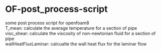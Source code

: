 # OF-post_process-script
some post process script for openfoam8\
T_mean: calculate the average temperature for a section of pipe\
visc_shear: calculate the viscosity of non-newtonian fluid for a section of pipe\
wallHeatFluxLaminar: calcualte the wall heat flux for the laminar flow
